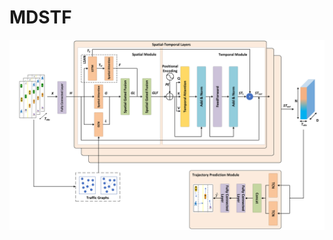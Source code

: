 # MDSTF
![image text](https://github.com/lixia-wzx/MDSTF/blob/main/images/MDSTF.png "DBSCAN Performance Comparison")
